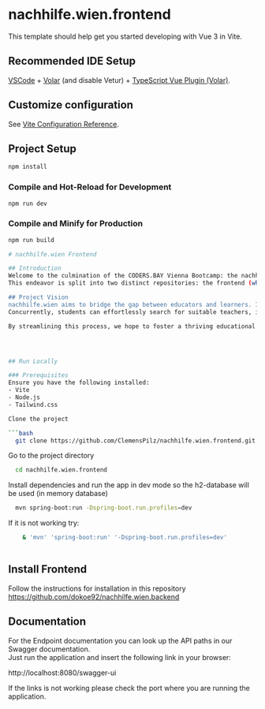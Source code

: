 # nachhilfe.wien.frontend

This template should help get you started developing with Vue 3 in Vite.

## Recommended IDE Setup

[VSCode](https://code.visualstudio.com/) + [Volar](https://marketplace.visualstudio.com/items?itemName=Vue.volar) (and disable Vetur) + [TypeScript Vue Plugin (Volar)](https://marketplace.visualstudio.com/items?itemName=Vue.vscode-typescript-vue-plugin).

## Customize configuration

See [Vite Configuration Reference](https://vitejs.dev/config/).

## Project Setup

```sh
npm install
```

### Compile and Hot-Reload for Development

```sh
npm run dev
```

### Compile and Minify for Production

```sh
npm run build

# nachhilfe.wien Frontend

## Introduction
Welcome to the culmination of the CODERS.BAY Vienna Bootcamp: the nachhilfe.wien project.  
This endeavor is split into two distinct repositories: the frontend (which you're currently viewing) and the backend.

## Project Vision
nachhilfe.wien aims to bridge the gap between educators and learners. It's a dedicated platform where instructors can showcase their expertise and offer private lessons. 
Concurrently, students can effortlessly search for suitable teachers, initiate communication, and schedule sessions.

By streamlining this process, we hope to foster a thriving educational community in Vienna, making quality education accessible and convenient for all.




## Run Locally

### Prerequisites
Ensure you have the following installed:
- Vite
- Node.js
- Tailwind.css

Clone the project

```bash
  git clone https://github.com/ClemensPilz/nachhilfe.wien.frontend.git
```

Go to the project directory

```bash
  cd nachhilfe.wien.frontend
```

Install dependencies and run the app in dev mode so the h2-database will be used (in memory database)

```bash
  mvn spring-boot:run -Dspring-boot.run.profiles=dev

```

If it is not working try:
```bash
    & 'mvn' 'spring-boot:run' '-Dspring-boot.run.profiles=dev'
    
```

## Install Frontend

Follow the instructions for installation in this repository  
https://github.com/dokoe92/nachhilfe.wien.backend



## Documentation

For the Endpoint documentation you can look up the API paths in our Swagger documentation.   
Just run the application and insert the following link in your browser:

http://localhost:8080/swagger-ui

If the links is not working please check the port where you are running the application.

```
